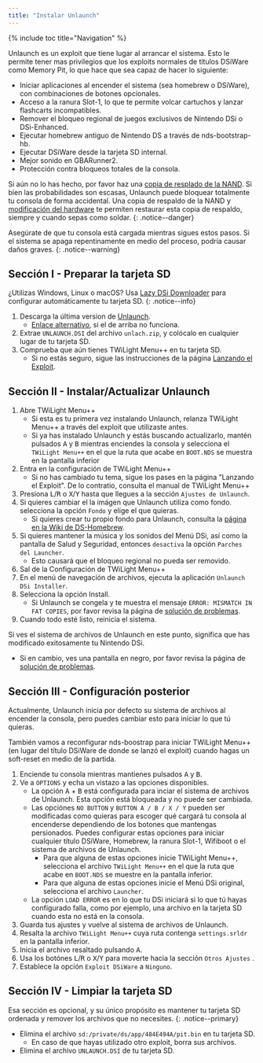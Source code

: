 ```yaml
---
title: "Instalar Unlaunch"
---
```


{% include toc title="Navigation" %}

Unlaunch es un exploit que tiene lugar al arrancar el sistema. Esto le permite tener mas privilegios que los exploits normales de títulos DSiWare como Memory Pit, lo que hace que sea capaz de hacer lo siguiente:

- Iniciar aplicaciones al encender el sistema (sea homebrew o DSiWare), con combinaciones de botones opcionales.
- Acceso a la ranura Slot-1, lo que te permite volcar cartuchos y lanzar flashcarts incompatibles.
- Remover el bloqueo regional de juegos exclusivos de Nintendo DSi o DSi-Enhanced.
- Ejecutar homebrew antiguo de Nintendo DS a través de nds-bootstrap-hb.
- Ejecutar DSiWare desde la tarjeta SD internal.
- Mejor sonido en GBARunner2.
- Protección contra bloqueos totales de la consola.

Si aún no lo has hecho, por favor haz una [copia de resplado de la NAND](dumping-nand). Si bien las probabilidades son escasas, Unlaunch puede bloquear totalmente tu consola de forma accidental. Una copia de respaldo de la NAND y [modificación del hardware](https://web.archive.org/web/20151102221503/https://gbatemp.net/threads/dsi-downgrading-the-complete-guide.393682/) te permiten restaurar esta copia de respaldo, siempre y cuando sepas como soldar.
{: .notice--danger}

Asegúrate de que tu consola está cargada mientras sigues estos pasos. Si el sistema se apaga repentinamente en medio del proceso, podría causar daños graves.
{: .notice--warning}

## Sección I - Preparar la tarjeta SD

¿Utilizas Windows, Linux o macOS? Usa [Lazy DSi Downloader](lazy-dsi-downloader) para configurar automáticamente tu tarjeta SD.
{: .notice--info}

1. Descarga la última version de [Unlaunch](https://problemkaputt.de/unlaunch.zip).
   - [Enlace alternativo](https://web.archive.org/web/20201112031436/https://problemkaputt.de/unlaunch.zip), si el de arriba no funciona.
1. Extrae `UNLAUNCH.DSI` del archivo `unlach.zip`, y colócalo en cualquier lugar de tu tarjeta SD.
1. Comprueba que aún tienes TWiLight Menu++ en tu tarjeta SD.
   - Si no estás seguro, sigue las instrucciones de la página [Lanzando el Exploit](launching-the-exploit#twilight-menu).

## Sección II - Instalar/Actualizar Unlaunch

1. Abre TWiLight Menu++
   - Si esta es tu primera vez instalando Unlaunch, relanza TWiLight Menu++ a través del exploit que utilizaste antes.
   - Si ya has instalado Unlaunch y estás buscando actualizarlo, mantén pulsados <kbd class="face">A</kbd> y <kbd class="face">B</kbd> mientras enciendes la consola y selecciona el `TWiLight Menu++` en el que la ruta que acabe en `BOOT.NDS` se muestra en la pantalla inferior
1. Entra en la configuración de TWiLight Menu++
   - Si no has cambiado tu tema, sigue los pases en la página "Lanzando el Exploit". De lo contratio, consulta el manual de TWiLight Menu++
1. Presiona <kbd class="l">L</kbd>/<kbd class="r">R</kbd> o <kbd class="face">X</kbd>/<kbd class="face">Y</kbd> hasta que llegues a la sección `Ajustes de Unlaunch`.
1. Si quieres cambiar el la imágen que Unlaunch utiliza como fondo. selecciona la opción `Fondo` y elige el que quieras.
   - Si quieres crear tu propio fondo para Unlaunch, consulta la [página en la Wiki de DS-Homebrew](https://wiki.ds-homebrew.com/twilightmenu/custom-unlaunch-backgrounds).
1. Si quieres mantener la música y los sonidos del Menú DSi, así como la pantalla de Salud y Seguridad, entonces `desactiva` la opción `Parches del Launcher`.
   - Esto causará que el bloqueo regional no pueda ser removido.
1. Sal de la Configuración de TWiLight Menu++
1. En el menú de navegación de archivos, ejecuta la aplicación `Unlaunch DSi Installer`.
1. Selecciona la opción Install.
   - Si Unlaunch se congela y te muestra el mensaje `ERROR: MISMATCH IN FAT COPIES`, por favor revisa la página de [solución de problemas](troubleshooting).
1. Cuando todo esté listo, reinicia el sistema.

Si ves el sistema de archivos de Unlaunch en este punto, significa que has modificado exitosamente tu Nintendo DSi.
- Si en cambio, ves una pantalla en negro, por favor revisa la página de [solución de problemas](troubleshooting).

## Sección III - Configuración posterior

Actualmente, Unlaunch inicia por defecto su sistema de archivos al encender la consola, pero puedes cambiar esto para iniciar lo que tú quieras.

También vamos a reconfigurar nds-boostrap para iniciar TWiLight Menu++ (en lugar del título DSiWare de donde se lanzó el exploit) cuando hagas un soft-reset en medio de la partida.

1. Enciende tu consola mientras mantienes pulsados <kbd class="face">A</kbd> y <kbd class="face">B</kbd>.
1. Ve a `OPTIONS` y echa un vistazo a las opciones disponibles.
   - La opción <kbd class="face">A</kbd> + <kbd class="face">B</kbd> está configurada para inciar el sistema de archivos de Unlaunch. Esta opción está bloqueada y no puede ser cambiada.
   - Las opciónes `NO BUTTON` y `BUTTON A / B / X / Y` pueden ser modificadas como quieras para escoger qué cargará tu consola al encenderse dependiendo de los botones que mantengas persionados. Puedes configurar estas opciones para iniciar cualquier título DSiWare, Homebrew, la ranura Slot-1, Wifiboot o el sistema de archivos de Unlaunch.
      - Para que alguna de estas opciones inicie TWiLight Menu++, selecciona el archivo `TWiLight Menu++` en el que la ruta que acabe en `BOOT.NDS` se muestre en la pantalla inferior.
      - Para que alguna de estas opciones inicie el Menú DSi original, selecciona el archivo `Launcher`.
   - La opción `LOAD ERROR` es en lo que tu DSi iniciará si lo que tú hayas configurado falla, como por ejemplo, una archivo en la tarjeta SD cuando esta no está en la consola.
1. Guarda tus ajustes y vuelve al sistema de archivos de Unlaunch.
1. Resalta la archivo `TWiLight Menu++` cuya ruta contenga `settings.srldr` en la pantalla inferior.
1. Inicia el archivo resaltado pulsando <kbd class="face">A</kbd>.
1. Usa los botónes <kbd class="l">L</kbd>/<kbd class="r">R</kbd> o <kbd class="face">X</kbd>/<kbd class="face">Y</kbd> para moverte hacia la sección `Otros Ajustes` .
1. Establece la opción `Exploit DSiWare` a `Ninguno`.

## Sección IV - Limpiar la tarjeta SD

Esa sección es opcional, y su único propósito es mantener tu tarjeta SD ordenada y remover los archivos que no necesites.
{: .notice--primary}

- Elimina el archivo `sd:/private/ds/app/484E494A/pit.bin` en tu tarjeta SD.
   - En caso de que hayas utilizado otro exploit, borra sus archivos.
- Elimina el archivo `UNLAUNCH.DSI` de tu tarjeta SD.
